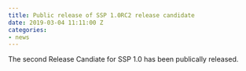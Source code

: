 ```yaml
---
title: Public release of SSP 1.0RC2 release candidate
date: 2019-03-04 11:11:00 Z
categories:
- news
---
```


The second Release Candiate for SSP 1.0 has been publically released.

